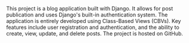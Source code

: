 This project is a blog application built with Django. It allows for post publication and uses Django's built-in authentication system. The application is entirely developed using Class-Based Views (CBVs). Key features include user registration and authentication, and the ability to create, view, update, and delete posts. The project is hosted on GitHub.
